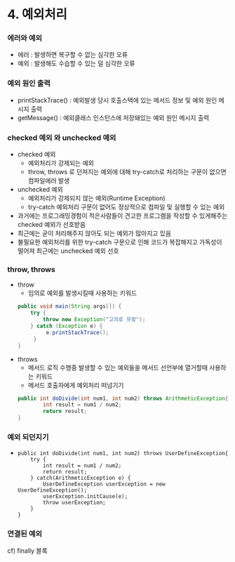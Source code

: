 # 4. 예외처리
### 에러와 예외
* 에러 : 발생하면 복구할 수 없는 심각한 오류
* 예외 : 발생해도 수습할 수 있는 덜 심각한 오류

### 예외 원인 출력
* printStackTrace() : 예외발생 당시 호출스택에 있는 메서드 정보  및 예외 원인 메시지 출력
* getMessage() : 예외클래스 인스턴스에 저장돼있는 예외 원인 메시지 출력

### checked 예외 와 unchecked 예외
* checked 예외
   * 예외처리가 강제되는 예외
   * throw, throws 로 던져지는 예외에 대해 try-catch로 처리하는 구문이 없으면 컴파일에러 발생
* unchecked 예외
   * 예외처리가 강제되지 않는 예외(Runtime Exception)
   * try-catch 예외처리 구문이 없어도 정상적으로 컴파일 및 실행할 수 있는 예외
* 과거에는 프로그래밍경험이 적은사람들이 견고한 프로그램을 작성할 수 있게해주는 checked  예외가 선호받음
* 최근에는 굳이 처리해주지 않아도 되는 예외가 많아지고 있음
* 불필요한 예외처리를 위한 try-catch 구문으로 인해 코드가 복잡해지고 가독성이 떨어져 최근에는 unchecked 예외 선호

### throw, throws
* throw
   * 임의로 예외를 발생시킬때 사용하는 키워드
   ```java
   public void main(String args[]) {
 	   try {
		   throw new Exception("고의로 유발");
	   } catch (Exception e) {
     		e.printStackTrace();
    	}
   }
   ```
* throws
   * 메서드 로직 수행중 발생할 수 있는 예외들을 메서드 선언부에 열거할때 사용하는 키워드
   * 메서드 호출자에게 예외처리 떠넘기기
   ```java
   public int doDivide(int num1, int num2) throws ArithmeticException{
		   int result = num1 / num2;
		   return result;
   }
   ```

### 예외 되던지기
* 
   ```
   public int doDivide(int num1, int num2) throws UserDefineException{
	   try {
		   int result = num1 / num2;
		   return result;
	   } catch(ArithmeticException e) {
		   UserDefineException userException = new UserDefineException();
		   userException.initCause(e);
		   throw userException;
	   }
   }
   ```

### 연결된 예외

cf) finally 블록
<!--stackedit_data:
eyJoaXN0b3J5IjpbMTUxMjQxNjgyMSwxMTgyNzc4MTA5XX0=
-->